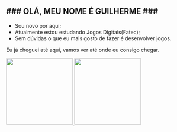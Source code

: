 <h2>### OLÁ, MEU NOME É GUILHERME ###</h2>

- Sou novo por aqui;
- Atualmente estou estudando Jogos Digitais(Fatec);
- Sem dúvidas o que eu mais gosto de fazer é desenvolver jogos.

Eu já cheguei até aqui, vamos ver até onde eu consigo chegar.<br>
<!-- Caso queira ver alguns dos meus jogos clique [aqui](https://guilhermehomma.itch.io) =D -->

<div> <!-- <div align="center"> -->
  <a href="https://github.com/guilhermeHomma">
  <img height="180em" src="https://brackets-github-stats.vercel.app/api?username=guilhermeHomma&show_icons=true&theme=tokyonight&include_all_commits=true&count_private=true"/>
  <img height="180em" src="https://brackets-github-stats.vercel.app/api/top-langs/?username=guilhermeHomma&layout=compact&langs_count=7&theme=tokyonight">
</div>
  
 
